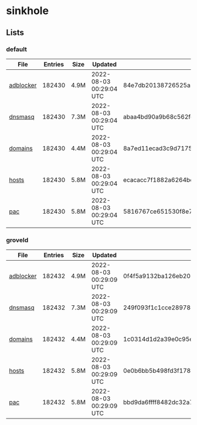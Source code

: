 # sinkhole

## Lists

### default

|File|Entries|Size|Updated|Hash|
|-|-|-|-|-|
|[adblocker](https://raw.githubusercontent.com/groveld/sinkhole/lists/default/adblocker.txt)|182430|4.9M|2022-08-03 00:29:04 UTC|84e7db20138726525a7a75a4e1ab462d87fd1cf525c212065622c2ca2b5ebd05|
|[dnsmasq](https://raw.githubusercontent.com/groveld/sinkhole/lists/default/dnsmasq.txt)|182430|7.3M|2022-08-03 00:29:04 UTC|abaa4bd90a9b68c562fccb0c9ca560f369d0be2afb5284e4bedd8700bab99754|
|[domains](https://raw.githubusercontent.com/groveld/sinkhole/lists/default/domains.txt)|182430|4.4M|2022-08-03 00:29:04 UTC|8a7ed11ecad3c9d7175a58c72a88ea1826962db6eddf85d5f353361b7174f8fe|
|[hosts](https://raw.githubusercontent.com/groveld/sinkhole/lists/default/hosts.txt)|182430|5.8M|2022-08-03 00:29:04 UTC|ecacacc7f1882a6264bdc4e93607db5e5dcc0e6e550cae11c5ecaeaeada76dc4|
|[pac](https://raw.githubusercontent.com/groveld/sinkhole/lists/default/pac.txt)|182430|5.8M|2022-08-03 00:29:04 UTC|5816767ce651530f8e742492426448d528568f02a09f6e3ce5093418e6f794a8|

### groveld

|File|Entries|Size|Updated|Hash|
|-|-|-|-|-|
|[adblocker](https://raw.githubusercontent.com/groveld/sinkhole/lists/groveld/adblocker.txt)|182432|4.9M|2022-08-03 00:29:09 UTC|0f4f5a9132ba126eb20dcdcba9604f13e009ad220819b675e4d59ce4b4a582a7|
|[dnsmasq](https://raw.githubusercontent.com/groveld/sinkhole/lists/groveld/dnsmasq.txt)|182432|7.3M|2022-08-03 00:29:09 UTC|249f093f1c1cce28978d345b9dd949af6628a43e8ea46d5675598a6ede06ffbb|
|[domains](https://raw.githubusercontent.com/groveld/sinkhole/lists/groveld/domains.txt)|182432|4.4M|2022-08-03 00:29:09 UTC|1c0314d1d2a39e0c95e924a12983532be7e8d8a32d7f46e2d69e82d801660a80|
|[hosts](https://raw.githubusercontent.com/groveld/sinkhole/lists/groveld/hosts.txt)|182432|5.8M|2022-08-03 00:29:09 UTC|0e0b6bb5b498fd3f178b07ce8752163a3549e10e6fe3941644356e5a9bf5b63e|
|[pac](https://raw.githubusercontent.com/groveld/sinkhole/lists/groveld/pac.txt)|182432|5.8M|2022-08-03 00:29:09 UTC|bbd9da6ffff8482dc32a746177df5f5ca7a1e3e8853591e2dae920d1135f5ae8|
